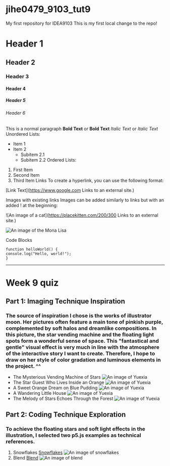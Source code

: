 # jihe0479_9103_tut9
My first repository for IDEA9103
This is my first local change to the repo!
# Header 1
## Header 2
### Header 3
#### Header 4
##### Header 5
###### Header 6
This is a normal paragraph
**Bold Text** or __Bold Text__
*Italic Text* or _Italic Text_
Unordered Lists:

- Item 1
- Item 2
  - Subitem 2.1
  - Subitem 2.2
Ordered Lists:
1. First Item
2. Second Item
3. Third Item
Links
To create a hyperlink, you can use the following format:

[Link Text](https://www.google.com
Links to an external site.)

Images with existing links
Images can be added similarly to links but with an added ! at the beginning:

![An image of a cat](https://placekitten.com/200/300
Links to an external site.)

![An image of the Mona Lisa](readmeImages/Mona_Lisa_by_Leonardo_da_Vinci_500_x_700.jpg)

Code Blocks
```
function helloWorld() {
console.log("Hello, world!");
}
```
---

# Week 9 quiz 
## Part 1: Imaging Technique Inspiration
### The source of inspiration I chose is the works of illustrator moon. Her pictures often feature a main tone of pinkish purple, complemented by soft halos and dreamlike compositions. In this picture, the star vending machine and the floating light spots form a wonderful sense of space. This "fantastical and gentle" visual effect is very much in line with the atmosphere of the interactive story I want to create. Therefore, I hope to draw on her style of color gradation and luminous elements in the project. ^^
- The Mysterious Vending Machine of Stars
![An image of Yuexia](readmeImages/quiz9-1.jpg)
- The Star Guest Who Lives Inside an Orange
![An image of Yuexia](readmeImages/quiz9-2.jpg)
- A Sweet Orange Dream on Blue Pudding
![An image of Yuexia](readmeImages/quiz9-3.jpg)
- A Wandering Little House
![An image of Yuexia](readmeImages/quiz9-4.jpg)
- The Melody of Stars Echoes Through the Forest
![An image of Yuexia](readmeImages/quiz9-5.jpg)
## Part 2: Coding Technique Exploration
### To achieve the floating stars and soft light effects in the illustration, I selected two p5.js examples as technical references.
1. Snowflakes
[Snowflakes](https://p5js.org/zh-Hans/examples/classes-and-objects-snowflakes/)
![An image of snowflakes](readmeImages/snowflakes-show.png)
2. Blend
[Blend](https://p5js.org/reference/p5.Image/blend/)
![An image of blend](readmeImages/blend-show.png)
